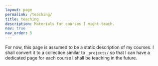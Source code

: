 ```yaml
---
layout: page
permalink: /teaching/
title: teaching
description: Materials for courses I might teach.
nav: true
nav_order: 5
---
```


For now, this page is assumed to be a static description of my courses. I shall convert it to a collection similar to `_projects/` so that I can have a dedicated page for each course I shall be teaching in the future.

